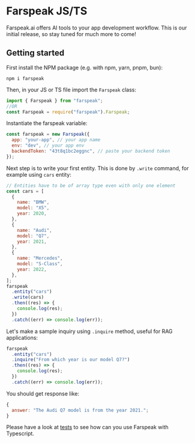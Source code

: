 # Farspeak JS/TS

Farspeak.ai offers AI tools to your app development workflow. This is our initial release, so stay tuned for much more to come!

## Getting started

First install the NPM package (e.g. with npm, yarn, pnpm, bun):

```
npm i farspeak
```

Then, in your JS or TS file import the `Farspeak` class:

```ts
import { Farspeak } from "farspeak";
//OR
const Farspeak = require("farspeak").Farspeak;
```

Instantiate the farspeak variable:

```js
const farspeak = new Farspeak({
  app: "your-app", // your app name
  env: "dev", // your app env
  backendToken: "43t8q1bc2eggnc", // paste your backend token
});
```

Next step is to write your first entity. This is done by `.write` command, for example using `cars` entity:

```js
// Entities have to be of array type even with only one element
const cars = [
  {
    name: "BMW",
    model: "X5",
    year: 2020,
  },
  {
    name: "Audi",
    model: "Q7",
    year: 2021,
  },
  {
    name: "Mercedes",
    model: "S-Class",
    year: 2022,
  },
];
farspeak
  .entity("cars")
  .write(cars)
  .then((res) => {
    console.log(res);
  })
  .catch((err) => console.log(err));
```

Let's make a sample inquiry using `.inquire` method, useful for RAG applications:

```js
farspeak
  .entity("cars")
  .inquire("From which year is our model Q7?")
  .then((res) => {
    console.log(res);
  })
  .catch((err) => console.log(err));
```

You should get response like:

```js
{
  answer: "The Audi Q7 model is from the year 2021.";
}
```

Please have a look at [tests](src/test) to see how can you use Farspeak with Typescript.
